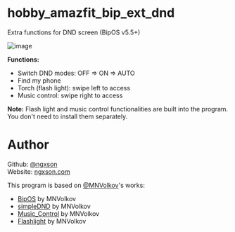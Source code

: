 # hobby_amazfit_bip_ext_dnd
Extra functions for DND screen (BipOS v5.5+)

![image](https://user-images.githubusercontent.com/7702203/113123432-e0982280-9214-11eb-886c-482ee51b9798.png)

**Functions:**
- Switch DND modes: OFF => ON => AUTO
- Find my phone
- Torch (flash light): swipe left to access
- Music control: swipe right to access

**Note:** Flash light and music control functionalities are built into the program. You don't need to install them separately.

# Author
Github: [@ngxson](https://github.com/ngxson)  
Website: [ngxson.com](https://ngxson.com)  

This program is based on [@MNVolkov](https://github.com/MNVolkov)'s works:
- [BipOS](https://myamazfit.ru/threads/bip-mnvolkov-bipos-en.1087/) by MNVolkov
- [simpleDND](https://github.com/MNVolkov/simpleDND) by MNVolkov
- [Music_Control](https://github.com/MNVolkov/Music_Control) by MNVolkov
- [Flashlight](https://github.com/MNVolkov/Flashlight) by MNVolkov
